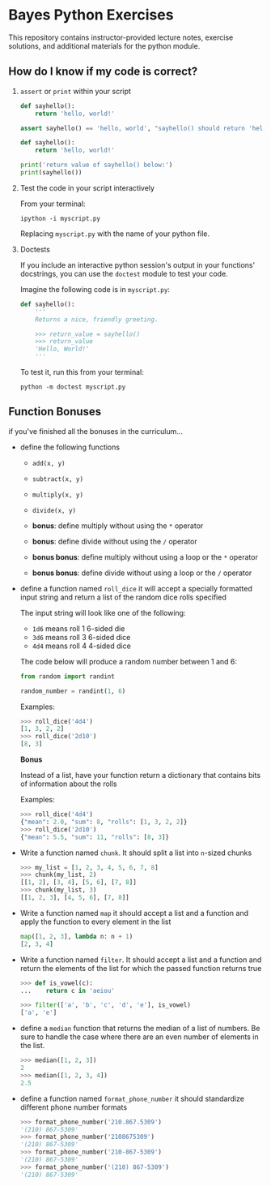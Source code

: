 # Bayes Python Exercises

This repository contains instructor-provided lecture notes, exercise solutions,
and additional materials for the python module.

## How do I know if my code is correct?

1. `assert` or `print` within your script

    ```python
    def sayhello():
        return 'hello, world!'

    assert sayhello() == 'hello, world', "sayhello() should return 'hello, world!'"
    ```

    ```python
    def sayhello():
        return 'hello, world!'

    print('return value of sayhello() below:')
    print(sayhello())
    ```

1. Test the code in your script interactively

    From your terminal:

    ```
    ipython -i myscript.py
    ```

    Replacing `myscript.py` with the name of your python file.

1. Doctests

    If you include an interactive python session's output in your functions'
    docstrings, you can use the `doctest` module to test your code.

    Imagine the following code is in `myscript.py`:

    ```python
    def sayhello():
        '''
        Returns a nice, friendly greeting.

        >>> return_value = sayhello()
        >>> return_value
        'Hello, World!'
        '''
    ```

    To test it, run this from your terminal:

    ```
    python -m doctest myscript.py
    ```

## Function Bonuses

if you've finished all the bonuses in the curriculum...

- define the following functions

    - `add(x, y)`
    - `subtract(x, y)`
    - `multiply(x, y)`
    - `divide(x, y)`

    - **bonus**: define multiply without using the `*` operator
    - **bonus**: define divide without using the `/` operator
    - **bonus bonus**: define multiply without using a loop or the `*` operator
    - **bonus bonus**: define divide without using a loop or the `/` operator

- define a function named `roll_dice` it will accept a specially formatted input
  string and return a list of the random dice rolls specified

    The input string will look like one of the following:

    - `1d6` means roll 1 6-sided die
    - `3d6` means roll 3 6-sided dice
    - `4d4` means roll 4 4-sided dice

    The code below will produce a random number between 1 and 6:

    ```python
    from random import randint

    random_number = randint(1, 6)
    ```

    Examples:

    ```python
    >>> roll_dice('4d4')
    [1, 3, 2, 2]
    >>> roll_dice('2d10')
    [8, 3]
    ```

    **Bonus**

    Instead of a list, have your function return a dictionary that contains bits
    of information about the rolls

    Examples:

    ```python
    >>> roll_dice('4d4')
    {"mean": 2.0, "sum": 8, "rolls": [1, 3, 2, 2]}
    >>> roll_dice('2d10')
    {"mean": 5.5, "sum": 11, "rolls": [8, 3]}
    ```

- Write a function named `chunk`. It should split a list into `n`-sized chunks

    ```python
    >>> my_list = [1, 2, 3, 4, 5, 6, 7, 8]
    >>> chunk(my_list, 2)
    [[1, 2], [3, 4], [5, 6], [7, 8]]
    >>> chunk(my_list, 3)
    [[1, 2, 3], [4, 5, 6], [7, 8]]
    ```

- Write a function named `map` it should accept a list and a function and apply
  the function to every element in the list

    ```python
    map([1, 2, 3], lambda n: n + 1)
    [2, 3, 4]
    ```

- Write a function named `filter`. It should accept a list and a function and
  return the elements of the list for which the passed function returns true

    ```python
    >>> def is_vowel(c):
    ...    return c in 'aeiou'

    >>> filter(['a', 'b', 'c', 'd', 'e'], is_vowel)
    ['a', 'e']
    ```

- define a `median` function that returns the median of a list of numbers. Be
  sure to handle the case where there are an even number of elements in the
  list.

    ```python
    >>> median([1, 2, 3])
    2
    >>> median([1, 2, 3, 4])
    2.5
    ```

- define a function named `format_phone_number` it should standardize different
  phone number formats

    ```python
    >>> format_phone_number('210.867.5309')
    '(210) 867-5309'
    >>> format_phone_number('2108675309')
    '(210) 867-5309'
    >>> format_phone_number('210-867-5309')
    '(210) 867-5309'
    >>> format_phone_number('(210) 867-5309')
    '(210) 867-5309'
    ```
